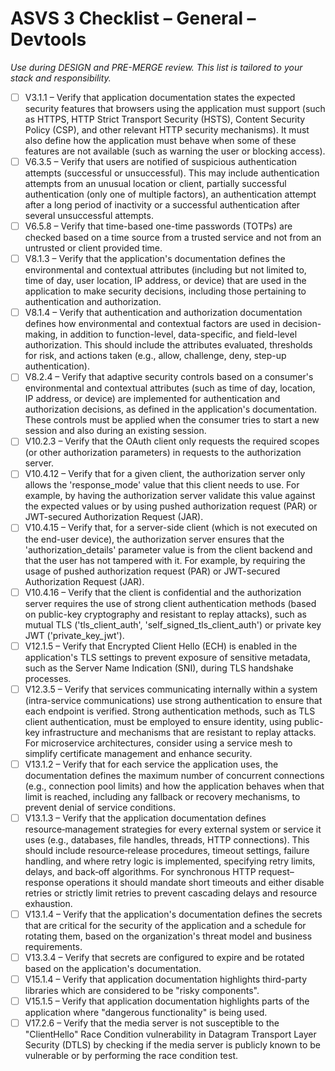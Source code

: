 # ASVS 3 Checklist – General – Devtools

_Use during DESIGN and PRE-MERGE review. This list is tailored to your stack and responsibility._

- [ ] V3.1.1 – Verify that application documentation states the expected security features that browsers using the application must support (such as HTTPS, HTTP Strict Transport Security (HSTS), Content Security Policy (CSP), and other relevant HTTP security mechanisms). It must also define how the application must behave when some of these features are not available (such as warning the user or blocking access).
- [ ] V6.3.5 – Verify that users are notified of suspicious authentication attempts (successful or unsuccessful). This may include authentication attempts from an unusual location or client, partially successful authentication (only one of multiple factors), an authentication attempt after a long period of inactivity or a successful authentication after several unsuccessful attempts.
- [ ] V6.5.8 – Verify that time-based one-time passwords (TOTPs) are checked based on a time source from a trusted service and not from an untrusted or client provided time.
- [ ] V8.1.3 – Verify that the application's documentation defines the environmental and contextual attributes (including but not limited to, time of day, user location, IP address, or device) that are used in the application to make security decisions, including those pertaining to authentication and authorization.
- [ ] V8.1.4 – Verify that authentication and authorization documentation defines how environmental and contextual factors are used in decision-making, in addition to function-level, data-specific, and field-level authorization. This should include the attributes evaluated, thresholds for risk, and actions taken (e.g., allow, challenge, deny, step-up authentication).
- [ ] V8.2.4 – Verify that adaptive security controls based on a consumer's environmental and contextual attributes (such as time of day, location, IP address, or device) are implemented for authentication and authorization decisions, as defined in the application's documentation. These controls must be applied when the consumer tries to start a new session and also during an existing session.
- [ ] V10.2.3 – Verify that the OAuth client only requests the required scopes (or other authorization parameters) in requests to the authorization server.
- [ ] V10.4.12 – Verify that for a given client, the authorization server only allows the 'response_mode' value that this client needs to use. For example, by having the authorization server validate this value against the expected values or by using pushed authorization request (PAR) or JWT-secured Authorization Request (JAR).
- [ ] V10.4.15 – Verify that, for a server-side client (which is not executed on the end-user device), the authorization server ensures that the 'authorization_details' parameter value is from the client backend and that the user has not tampered with it. For example, by requiring the usage of pushed authorization request (PAR) or JWT-secured Authorization Request (JAR).
- [ ] V10.4.16 – Verify that the client is confidential and the authorization server requires the use of strong client authentication methods (based on public-key cryptography and resistant to replay attacks), such as mutual TLS ('tls_client_auth', 'self_signed_tls_client_auth') or private key JWT ('private_key_jwt').
- [ ] V12.1.5 – Verify that Encrypted Client Hello (ECH) is enabled in the application's TLS settings to prevent exposure of sensitive metadata, such as the Server Name Indication (SNI), during TLS handshake processes.
- [ ] V12.3.5 – Verify that services communicating internally within a system (intra-service communications) use strong authentication to ensure that each endpoint is verified. Strong authentication methods, such as TLS client authentication, must be employed to ensure identity, using public-key infrastructure and mechanisms that are resistant to replay attacks. For microservice architectures, consider using a service mesh to simplify certificate management and enhance security.
- [ ] V13.1.2 – Verify that for each service the application uses, the documentation defines the maximum number of concurrent connections (e.g., connection pool limits) and how the application behaves when that limit is reached, including any fallback or recovery mechanisms, to prevent denial of service conditions.
- [ ] V13.1.3 – Verify that the application documentation defines resource‑management strategies for every external system or service it uses (e.g., databases, file handles, threads, HTTP connections). This should include resource‑release procedures, timeout settings, failure handling, and where retry logic is implemented, specifying retry limits, delays, and back‑off algorithms. For synchronous HTTP request–response operations it should mandate short timeouts and either disable retries or strictly limit retries to prevent cascading delays and resource exhaustion.
- [ ] V13.1.4 – Verify that the application's documentation defines the secrets that are critical for the security of the application and a schedule for rotating them, based on the organization's threat model and business requirements.
- [ ] V13.3.4 – Verify that secrets are configured to expire and be rotated based on the application's documentation.
- [ ] V15.1.4 – Verify that application documentation highlights third-party libraries which are considered to be "risky components".
- [ ] V15.1.5 – Verify that application documentation highlights parts of the application where "dangerous functionality" is being used.
- [ ] V17.2.6 – Verify that the media server is not susceptible to the "ClientHello" Race Condition vulnerability in Datagram Transport Layer Security (DTLS) by checking if the media server is publicly known to be vulnerable or by performing the race condition test.
